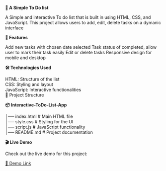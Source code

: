 
  **📌 A Simple To Do list**

A Simple and interactive To do list that is built in using HTML, CSS, and JavaScript. This project allows users to add, edit, delete tasks on a dymanic interface

**🚀 Features**

  Add new tasks with chosen date selected 
  Task status of completed, allow user to mark their task easily
  Edit or delete tasks 
  Responsive design for mobile and desktop

**🛠️ Technologies Used**

HTML: Structure of the list 
<br>
CSS: Styling and layout
<br>
JavaScript: Interactive functionalities
<br>
📂 Project Structure

**📦 Interactive-ToDo-List-App**

 │── index.html # Main HTML file
 <br>
 │── style.css # Styling for the UI
 <br>
 │── script.js # JavaScript functionality
 <br>
 │── README.md # Project documentation

**🎬 Live Demo**

Check out the live demo for this project:

[🔗 Demo Link](https://maymayy08.github.io/Interactive-ToDo-List-App/)
